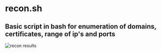 # recon.sh

## Basic script in bash for **enumeration** of domains, certificates, range of ip's and ports

![recon results](https://github.com/well0x01/recon.sh/blob/main/results-recon-sh.png)
